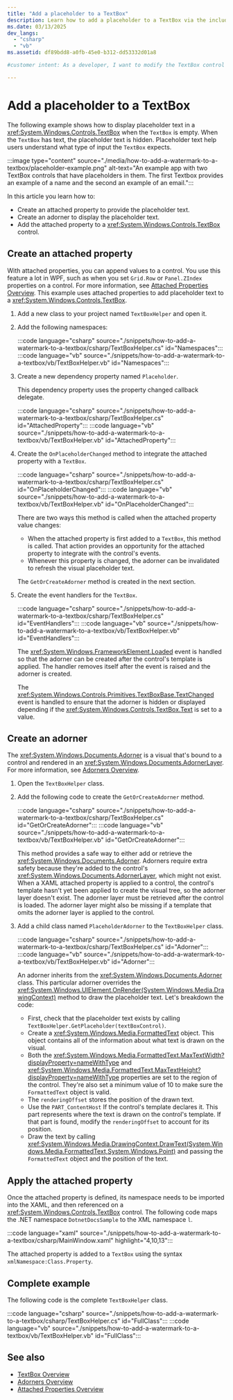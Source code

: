 ```yaml
---
title: "Add a placeholder to a TextBox"
description: Learn how to add a placeholder to a TextBox via the included code examples in XAML, C#, and Visual Basic.
ms.date: 03/13/2025
dev_langs: 
  - "csharp"
  - "vb"
ms.assetid: df89bdd8-a0fb-45e0-b312-dd53332d01a8

#customer intent: As a developer, I want to modify the TextBox control to display information that helps a user understand what type of input is required.

---
```

# Add a placeholder to a TextBox

The following example shows how to display placeholder text in a <xref:System.Windows.Controls.TextBox> when the `TextBox` is empty. When the `TextBox` has text, the placeholder text is hidden. Placeholder text help users understand what type of input the `TextBox` expects.

:::image type="content" source="./media/how-to-add-a-watermark-to-a-textbox/placeholder-example.png" alt-text="An example app with two TextBox controls that have placeholders in them. The first Textbox provides an example of a name and the second an example of an email.":::

In this article you learn how to:

- Create an attached property to provide the placeholder text.
- Create an adorner to display the placeholder text.
- Add the attached property to a <xref:System.Windows.Controls.TextBox> control.

## Create an attached property

With attached properties, you can append values to a control. You use this feature a lot in WPF, such as when you set `Grid.Row` or `Panel.ZIndex` properties on a control. For more information, see [Attached Properties Overview](../advanced/attached-properties-overview.md). This example uses attached properties to add placeholder text to a <xref:System.Windows.Controls.TextBox>.

01. Add a new class to your project named `TextBoxHelper` and open it.
01. Add the following namespaces:

    :::code language="csharp" source="./snippets/how-to-add-a-watermark-to-a-textbox/csharp/TextBoxHelper.cs" id="Namespaces":::
    :::code language="vb" source="./snippets/how-to-add-a-watermark-to-a-textbox/vb/TextBoxHelper.vb" id="Namespaces":::

01. Create a new dependency property named `Placeholder`.

    This dependency property uses the property changed callback delegate.

    :::code language="csharp" source="./snippets/how-to-add-a-watermark-to-a-textbox/csharp/TextBoxHelper.cs" id="AttachedProperty":::
    :::code language="vb" source="./snippets/how-to-add-a-watermark-to-a-textbox/vb/TextBoxHelper.vb" id="AttachedProperty":::

01. Create the `OnPlaceholderChanged` method to integrate the attached property with a `TextBox`.

    :::code language="csharp" source="./snippets/how-to-add-a-watermark-to-a-textbox/csharp/TextBoxHelper.cs" id="OnPlaceholderChanged":::
    :::code language="vb" source="./snippets/how-to-add-a-watermark-to-a-textbox/vb/TextBoxHelper.vb" id="OnPlaceholderChanged":::

    There are two ways this method is called when the attached property value changes:

    - When the attached property is first added to a `TextBox`, this method is called. That action provides an opportunity for the attached property to integrate with the control's events.
    - Whenever this property is changed, the adorner can be invalidated to refresh the visual placeholder text.

    The `GetOrCreateAdorner` method is created in the next section.

01. Create the event handlers for the `TextBox`.

    :::code language="csharp" source="./snippets/how-to-add-a-watermark-to-a-textbox/csharp/TextBoxHelper.cs" id="EventHandlers":::
    :::code language="vb" source="./snippets/how-to-add-a-watermark-to-a-textbox/vb/TextBoxHelper.vb" id="EventHandlers":::

    The <xref:System.Windows.FrameworkElement.Loaded> event is handled so that the adorner can be created after the control's template is applied. The handler removes itself after the event is raised and the adorner is created.

    The <xref:System.Windows.Controls.Primitives.TextBoxBase.TextChanged> event is handled to ensure that the adorner is hidden or displayed depending if the <xref:System.Windows.Controls.TextBox.Text> is set to a value.

## Create an adorner

The <xref:System.Windows.Documents.Adorner> is a visual that's bound to a control and rendered in an <xref:System.Windows.Documents.AdornerLayer>. For more information, see [Adorners Overview](adorners-overview.md).

01. Open the `TextBoxHelper` class.
01. Add the following code to create the `GetOrCreateAdorner` method.

    :::code language="csharp" source="./snippets/how-to-add-a-watermark-to-a-textbox/csharp/TextBoxHelper.cs" id="GetOrCreateAdorner":::
    :::code language="vb" source="./snippets/how-to-add-a-watermark-to-a-textbox/vb/TextBoxHelper.vb" id="GetOrCreateAdorner":::

    This method provides a safe way to either add or retrieve the <xref:System.Windows.Documents.Adorner>. Adorners require extra safety because they're added to the control's <xref:System.Windows.Documents.AdornerLayer>, which might not exist. When a XAML attached property is applied to a control, the control's template hasn't yet been applied to create the visual tree, so the adorner layer doesn't exist. The adorner layer must be retrieved after the control is loaded. The adorner layer might also be missing if a template that omits the adorner layer is applied to the control.

01. Add a child class named `PlaceholderAdorner` to the `TextBoxHelper` class.

    :::code language="csharp" source="./snippets/how-to-add-a-watermark-to-a-textbox/csharp/TextBoxHelper.cs" id="Adorner":::
    :::code language="vb" source="./snippets/how-to-add-a-watermark-to-a-textbox/vb/TextBoxHelper.vb" id="Adorner":::

    An adorner inherits from the <xref:System.Windows.Documents.Adorner> class. This particular adorner overrides the <xref:System.Windows.UIElement.OnRender(System.Windows.Media.DrawingContext)> method to draw the placeholder text. Let's breakdown the code:

    - First, check that the placeholder text exists by calling `TextBoxHelper.GetPlaceholder(textBoxControl)`.
    - Create a <xref:System.Windows.Media.FormattedText> object. This object contains all of the information about what text is drawn on the visual.
    - Both the <xref:System.Windows.Media.FormattedText.MaxTextWidth?displayProperty=nameWithType> and <xref:System.Windows.Media.FormattedText.MaxTextHeight?displayProperty=nameWithType> properties are set to the region of the control. They're also set a minimum value of 10 to make sure the `FormattedText` object is valid.
    - The `renderingOffset` stores the position of the drawn text.
    - Use the `PART_ContentHost` If the control's template declares it. This part represents where the text is drawn on the control's template. If that part is found, modify the `renderingOffset` to account for its position.
    - Draw the text by calling <xref:System.Windows.Media.DrawingContext.DrawText(System.Windows.Media.FormattedText,System.Windows.Point)> and passing the `FormattedText` object and the position of the text.

## Apply the attached property

Once the attached property is defined, its namespace needs to be imported into the XAML, and then referenced on a <xref:System.Windows.Controls.TextBox> control. The following code maps the .NET namespace `DotnetDocsSample` to the XML namespace `l`.

:::code language="xaml" source="./snippets/how-to-add-a-watermark-to-a-textbox/csharp/MainWindow.xaml" highlight="4,10,13":::

The attached property is added to a `TextBox` using the syntax `xmlNamespace:Class.Property`.

## Complete example

The following code is the complete `TextBoxHelper` class.

:::code language="csharp" source="./snippets/how-to-add-a-watermark-to-a-textbox/csharp/TextBoxHelper.cs" id="FullClass":::
:::code language="vb" source="./snippets/how-to-add-a-watermark-to-a-textbox/vb/TextBoxHelper.vb" id="FullClass":::

## See also

- [TextBox Overview](textbox-overview.md)
- [Adorners Overview](adorners-overview.md)
- [Attached Properties Overview](../advanced/attached-properties-overview.md)
